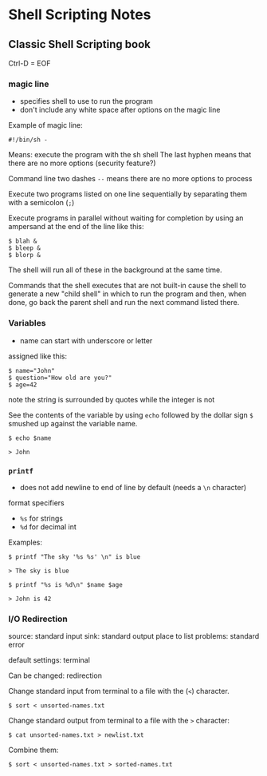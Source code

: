 # Shell Scripting Notes

## Classic Shell Scripting book

Ctrl-D = EOF

### magic line

* specifies shell to use to run the program
* don't include any white space after options on the magic line

Example of magic line:

	#!/bin/sh -

Means: execute the program with the sh shell
The last hyphen means that there are no more options (security feature?)

Command line two dashes `--` means there are no more options to process

Execute two programs listed on one line sequentially by separating them with a semicolon (`;`)

Execute programs in parallel without waiting for completion by using an ampersand at the end of the line like this:

	$ blah &
	$ bleep &
	$ blorp &

The shell will run all of these in the background at the same time.

Commands that the shell executes that are not built-in cause the shell to generate a new "child shell" in which to run the program and then, when done, go back the parent shell and run the next command listed there.

### Variables

* name can start with underscore or letter

assigned like this:

    $ name="John"
    $ question="How old are you?"
    $ age=42

note the string is surrounded by quotes while the integer is not

See the contents of the variable by using `echo` followed by the dollar sign `$` smushed up against the variable name.

	$ echo $name

	> John

### `printf`

* does not add newline to end of line by default (needs a `\n` character)

format specifiers

* `%s` for strings
* `%d` for decimal int

Examples:

	$ printf "The sky '%s %s' \n" is blue

	> The sky is blue

	$ printf "%s is %d\n" $name $age

	> John is 42

### I/O Redirection

source: standard input
sink: standard output
place to list problems: standard error

default settings: terminal

Can be changed: redirection

Change standard input from terminal to a file with the (`<`) character.

	$ sort < unsorted-names.txt 

Change standard output from terminal to a file with the `>` character:

	$ cat unsorted-names.txt > newlist.txt

Combine them:

	$ sort < unsorted-names.txt > sorted-names.txt


